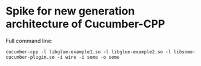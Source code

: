 # Spike for new generation architecture of Cucumber-CPP

Full command line:
```
cucumber-cpp -l libglue-example1.so -l libglue-example2.so -l libsome-cucumber-plugin.so -i wire -i some -o some
```

